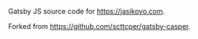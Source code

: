 Gatsby JS source code for https://jasikovo.com.

Forked from https://github.com/scttcper/gatsby-casper.
